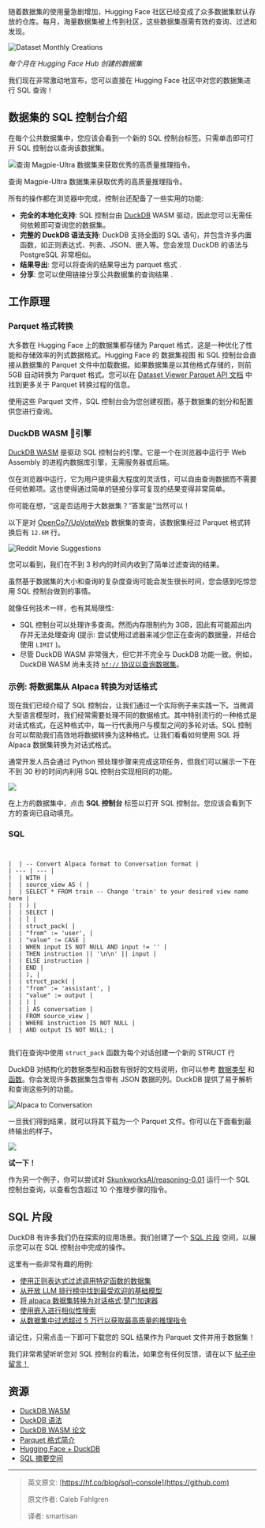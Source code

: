 
随着数据集的使用量急剧增加，Hugging Face 社区已经变成了众多数据集默认存放的仓库。每月，海量数据集被上传到社区，这些数据集亟需有效的查询、过滤和发现。


![Dataset Monthly Creations](https://img-s2.andfun.cn/devrel/posts/2024/10/1762b13434759.png)


*每个月在 Hugging Face Hub 创建的数据集*


我们现在非常激动地宣布，您可以直接在 Hugging Face 社区中对您的数据集进行 SQL 查询！


## 数据集的 SQL 控制台介绍


在每个公共数据集中，您应该会看到一个新的 SQL 控制台标签。只需单击即可打开 SQL 控制台以查询该数据集。


![查询 Magpie-Ultra 数据集来获取优秀的高质量推理指令。](https://img-s2.andfun.cn/devrel/posts/2024/10/f792f7c8ed391.gif)


查询 Magpie\-Ultra 数据集来获取优秀的高质量推理指令。


所有的操作都在浏览器中完成，控制台还配备了一些实用的功能:


* **完全的本地化支持**: SQL 控制台由 [DuckDB](https://github.com) WASM 驱动，因此您可以无需任何依赖即可查询您的数据集。
* **完整的 DuckDB 语法支持**: DuckDB 支持全面的 SQL 语句，并包含许多内置函数，如正则表达式、列表、JSON、嵌入等。您会发现 DuckDB 的语法与 PostgreSQL 非常相似。
* **结果导出**: 您可以将查询的结果导出为 parquet 格式 .
* **分享**: 您可以使用链接分享公共数据集的查询结果 .


## 工作原理


### Parquet 格式转换


大多数在 Hugging Face 上的数据集都存储为 Parquet 格式，这是一种优化了性能和存储效率的列式数据格式。Hugging Face 的 数据集视图 和 SQL 控制台会直接从数据集的 Parquet 文件中加载数据。如果数据集是以其他格式存储的，则前 5GB 自动转换为 Parquet 格式。您可以在 [Dataset Viewer Parquet API 文档](https://github.com) 中找到更多关于 Parquet 转换过程的信息。


使用这些 Parquet 文件，SQL 控制台会为您创建视图，基于数据集的划分和配置供您进行查询。


### DuckDB WASM 🦆引擎


[DuckDB WASM](https://github.com) 是驱动 SQL 控制台的引擎。它是一个在浏览器中运行于 Web Assembly 的进程内数据库引擎，无需服务器或后端。


仅在浏览器中运行，它为用户提供最大程度的灵活性，可以自由查询数据而不需要任何依赖项。这也使得通过简单的链接分享可复现的结果变得非常简单。


你可能在想，“这是否适用于大数据集？”答案是“当然可以！


以下是对 [OpenCo7/UpVoteWeb](https://github.com) 数据集的查询，该数据集经过 Parquet 格式转换后有 `12.6M` 行。


![Reddit Movie Suggestions](https://img-s2.andfun.cn/devrel/posts/2024/10/2d417be07aec5.png)


您可以看到，我们在不到 3 秒内的时间内收到了简单过滤查询的结果。


虽然基于数据集的大小和查询的复杂度查询可能会发生很长时间，您会感到吃惊您用 SQL 控制台做到的事情。


就像任何技术一样，也有其局限性:


* SQL 控制台可以处理许多查询。然而内存限制约为 3GB，因此有可能超出内存并无法处理查询 (提示: 尝试使用过滤器来减少您正在查询的数据量，并结合使用 `LIMIT` )。
* 尽管 DuckDB WASM 非常强大，但它并不完全与 DuckDB 功能一致。例如，DuckDB WASM 尚未支持 [`hf://` 协议以查询数据集](https://github.com)。


### 示例: 将数据集从 Alpaca 转换为对话格式


现在我们已经介绍了 SQL 控制台，让我们通过一个实际例子来实践一下。当微调大型语言模型时，我们经常需要处理不同的数据格式。其中特别流行的一种格式是对话式格式，在这种格式中，每一行代表用户与模型之间的多轮对话。SQL 控制台可以帮助我们高效地将数据转换为这种格式。让我们看看如何使用 SQL 将 Alpaca 数据集转换为对话式格式。


通常开发人员会通过 Python 预处理步骤来完成这项任务，但我们可以展示一下在不到 30 秒的时间内利用 SQL 控制台实现相同的功能。


![](https://img-s2.andfun.cn/devrel/posts/2024/10/57dcc7e6e7fb6.png)


在上方的数据集中，点击 **SQL 控制台** 标签以打开 SQL 控制台。您应该会看到下方的查询已自动填充。


### SQL



```


|  | -- Convert Alpaca format to Conversation format |
| --- | --- |
|  | WITH |
|  | source_view AS ( |
|  | SELECT * FROM train -- Change 'train' to your desired view name here |
|  | ) |
|  | SELECT |
|  | [ |
|  | struct_pack( |
|  | "from" := 'user', |
|  | "value" := CASE |
|  | WHEN input IS NOT NULL AND input != '' |
|  | THEN instruction || '\n\n' || input |
|  | ELSE instruction |
|  | END |
|  | ), |
|  | struct_pack( |
|  | "from" := 'assistant', |
|  | "value" := output |
|  | ) |
|  | ] AS conversation |
|  | FROM source_view |
|  | WHERE instruction IS NOT NULL |
|  | AND output IS NOT NULL; |


```

我们在查询中使用 `struct_pack` 函数为每个对话创建一个新的 STRUCT 行


DuckDB 对结构化的数据类型和函数有很好的文档说明，你可以参考 [数据类型](https://github.com) 和 [函数](https://github.com)。你会发现许多数据集包含带有 JSON 数据的列。DuckDB 提供了易于解析和查询这些列的功能。


![Alpaca to Conversation](https://huggingface.co/datasets/huggingface/documentation-images/resolve/main/sql_console/alpaca-to-conversation.png)


一旦我们得到结果，就可以将其下载为一个 Parquet 文件。你可以在下面看到最终输出的样子。


![](https://img-s2.andfun.cn/devrel/posts/2024/10/e3ade6d4d3a3f.png)


**试一下！**


作为另一个例子，你可以尝试对 [SkunkworksAI/reasoning\-0\.01](https://github.com) 运行一个 SQL 控制台查询，以查看包含超过 10 个推理步骤的指令。


## SQL 片段


DuckDB 有许多我们仍在探索的应用场景。我们创建了一个 [SQL 片段](https://github.com) 空间，以展示您可以在 SQL 控制台中完成的操作。


这里有一些非常有趣的用例:


* [使用正则表达式过滤调用特定函数的数据集](https://github.com)
* [从开放 LLM 排行榜中找到最受欢迎的基础模型](https://github.com)
* [将 alpaca 数据集转换为对话格式](https://github.com):[楚门加速器](https://shexiangshi.org)
* [使用嵌入进行相似性搜索](https://github.com)
* [从数据集中过滤超过 5 万行以获取最高质量的推理指令](https://github.com)


请记住，只需点击一下即可下载您的 SQL 结果作为 Parquet 文件并用于数据集！


我们非常希望听听您对 SQL 控制台的看法，如果您有任何反馈，请在以下 [帖子中留言！](https://github.com)


## 资源


* [DuckDB WASM](https://github.com)
* [DuckDB 语法](https://github.com)
* [DuckDB WASM 论文](https://github.com)
* [Parquet 格式简介](https://github.com)
* [Hugging Face \+ DuckDB](https://github.com)
* [SQL 摘要空间](https://github.com)




---



> 英文原文: [https://hf.co/blog/sql\-console](https://github.com)
> 
> 
> 原文作者: Caleb Fahlgren
> 
> 
> 译者: smartisan


